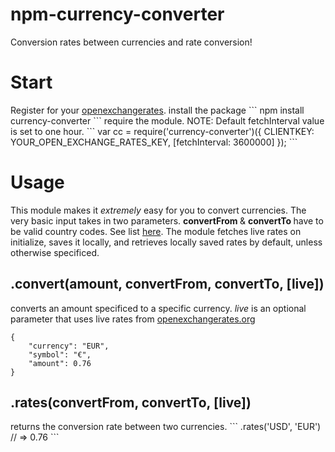 npm-currency-converter
=========================
Conversion rates between currencies and rate conversion!

<h1> Start </h1>
Register for your <a href='https://openexchangerates.org/signup/free'>openexchangerates</a>.
install the package
```
npm install currency-converter
```
require the module. 
NOTE: Default fetchInterval value is set to one hour.
```
var cc = require('currency-converter')({ CLIENTKEY: YOUR_OPEN_EXCHANGE_RATES_KEY, [fetchInterval: 3600000] });
```

<h1> Usage </h1>
This module makes it <em>extremely</em> easy for you to convert currencies. The very basic input takes in two parameters. <b> convertFrom </b> &  <b> convertTo </b> have to be valid country codes. See list <a href='http://www.localeplanet.com/api/auto/currencymap.html'> here</a>. The module fetches live rates on initialize, saves it locally, and retrieves locally saved rates by default, unless otherwise specificed.


<h2>.convert(amount, convertFrom, convertTo, [live])</h2> 
converts an amount specificed to a specific currency. <em>live</em> is an optional parameter that uses live rates from <a href='http://openexchangerates.org'>openexchangerates.org</a> 

```
{
    "currency": "EUR",
    "symbol": "€",
    "amount": 0.76
}
```

<h2>.rates(convertFrom, convertTo, [live])</h2> 
returns the conversion rate between two currencies.
```
  .rates('USD', 'EUR') // => 0.76
```